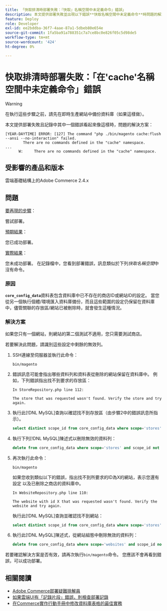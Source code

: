 ```yaml
---
title: 「快取排清時部署失敗：『快取』名稱空間中未定義命令』錯誤」
description: 本文提供部署失敗並出現以下錯誤**快取名稱空間中未定義命令**時問題的解決方案。
feature: Deploy
role: Developer
exl-id: ee2bddba-36f7-4aae-87a1-5dbeb80e654e
source-git-commit: 1fa5ba91a788351c7a7ce8bc0e826f05c5d98de5
workflow-type: tm+mt
source-wordcount: '424'
ht-degree: 0%

---
```



# 快取排清時部署失敗：「在&#39;cache&#39;名稱空間中未定義命令」錯誤

>[!WARNING]
>
>在執行這些步驟之前，請先在即時生產網站中備份資料庫（如果這樣做）。

本文提供部署失敗且記錄中其中一個錯誤看起來像這樣時，問題的解決方案：

```
[YEAR-DAYTIME] ERROR: [127] The command "php ./bin/magento cache:flush --ansi --no-interaction" failed.
        There are no commands defined in the "cache" namespace.
...
      W:     There are no commands defined in the "cache" namespace.
```

## 受影響的產品和版本

雲端基礎結構上的Adobe Commerce 2.4.x

## 問題

<u>要再現的步驟</u>：

嘗試部署。

<u>預期結果</u>：

您已成功部署。

<u>實際結果</u>：

您未成功部署。 在記錄檔中，您看到部署錯誤，訊息類似於下列&#x200B;*快取名稱空間*&#x200B;中沒有命令。

### 原因

**`core_config_data`**&#x200B;資料表包含資料庫中已不存在的商店ID或網站ID的設定。 當您從另一個執行個體/環境匯入資料庫備份，而且這些範圍的設定仍保留在資料庫中，儘管關聯的存放區/網站已被刪除時，就會發生這種情況。

### 解決方案

如果您只有一個網站，則網站的第二個測試不適用，您只需要測試商店。

若要解決此問題，請識別這些設定中剩餘的無效列。

1. SSH連線至伺服器並執行此命令：

   `bin/magento`

1. 錯誤訊息可能會指出哪些資料列和資料表從刪除的網站保留在資料庫中。 例如，下列錯誤指出找不到要求的存放區：

   ```...
   In StoreRepository.php line 112:
   
   The store that was requested wasn't found. Verify the store and try again.
   ```

1. 執行此[!DNL MySQL]查詢以確認找不到存放區（由步驟2中的錯誤訊息所指示）。

   ```sql
   select distinct scope_id from core_config_data where scope='stores' and scope_id not in (select store_id from store);
   ```

1. 執行下列[!DNL MySQL]陳述式以刪除無效的資料列：

   ```sql
   delete from core_config_data where scope='stores' and scope_id not in (select store_id from store);
   ```

1. 再次執行此命令：

   `bin/magento`

   如果您收到類似以下的錯誤，指出找不到所要求的ID為X的網站，表示您還有設定        以及已刪除之商店的資料庫中。

   ```
   In WebsiteRepository.php line 110:
   
   The website with id X that was requested wasn't found. Verify the website and try again.
   ```

   執行此[!DNL MySQL]查詢並確認找不到網站：

   ```sql
   select distinct scope_id from core_config_data where scope='stores' and scope_id not in (select store_id from store);
   ```

1. 執行此[!DNL MySQL]陳述式，從網站組態中刪除無效的資料列：

   ```sql
   delete from core_config_data where scope='websites' and scope_id not in (select website_id from store_website);
   ```

若要確認解決方案是否有效，請再次執行`bin/magento`命令。 您應該不會再看到錯誤，可以成功部署。

## 相關閱讀

* [Adobe Commerce部署疑難排解員](https://experienceleague.adobe.com/zh-hant/docs/commerce-knowledge-base/kb/troubleshooting/deployment/magento-deployment-troubleshooter)
* [如果雲端UI有「記錄片段」錯誤，則檢查部署記錄](https://experienceleague.adobe.com/zh-hant/docs/commerce-knowledge-base/kb/troubleshooting/miscellaneous/checking-deployment-log-if-the-cloud-ui-shows-log-snipped-error)
* [在Commerce實作行動手冊中修改資料庫表格的最佳實務](https://experienceleague.adobe.com/zh-hant/docs/commerce-operations/implementation-playbook/best-practices/development/modifying-core-and-third-party-tables#why-adobe-recommends-avoiding-modifications)
